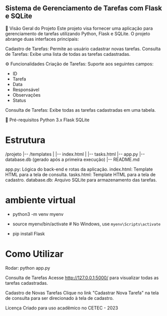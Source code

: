 ## Sistema de Gerenciamento de Tarefas com Flask e SQLite

📌 Visão Geral do Projeto
Este projeto visa fornecer uma aplicação para gerenciamento de tarefas utilizando Python, Flask e SQLite. O projeto abrange duas interfaces principais:

Cadastro de Tarefas: Permite ao usuário cadastrar novas tarefas.
Consulta de Tarefas: Exibe uma lista de todas as tarefas cadastradas.

⚙️ Funcionalidades
Criação de Tarefas: Suporte aos seguintes campos:
- ID
- Tarefa
- Data
- Responsável
- Observações
- Status

Consulta de Tarefas: Exibe todas as tarefas cadastradas em uma tabela.

🔧 Pré-requisitos
Python 3.x
Flask
SQLite

# Estrutura
/projeto
|-- /templates
|   |-- index.html
|   |-- tasks.html
|-- app.py
|-- database.db  (gerado após a primeira execução)
|-- README.md

app.py: Lógica do back-end e rotas da aplicação.
index.html: Template HTML para a tela de consulta.
tasks.html: Template HTML para a tela de cadastro.
database.db: Arquivo SQLite para armazenamento das tarefas.

# ambiente virtual
- python3 -m venv myenv
- source myenv/bin/activate  # No Windows, use `myenv\Scripts\activate`

- pip install Flask


# Como Utilizar
Rodar: python app.py

Consulta de Tarefas
Acesse http://127.0.0.1:5000/ para visualizar todas as tarefas cadastradas.

Cadastro de Novas Tarefas
Clique no link "Cadastrar Nova Tarefa" na tela de consulta para ser direcionado à tela de cadastro.

Licença
Criado para uso acadêmico no CETEC - 2023






